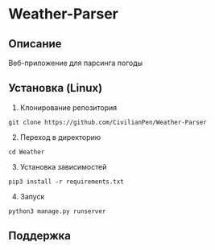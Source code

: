 # Weather-Parser

<!--Описание-->
## Описание

Веб-приложение для парсинга погоды

<!--Установка-->
## Установка (Linux)

1. Клонирование репозитория 

```git clone https://github.com/CivilianPen/Weather-Parser```

2. Переход в директорию

```cd Weather```

3. Установка зависимостей

```pip3 install -r requirements.txt```

4. Запуск

```python3 manage.py runserver```

<!--Поддержка-->
## Поддержка



